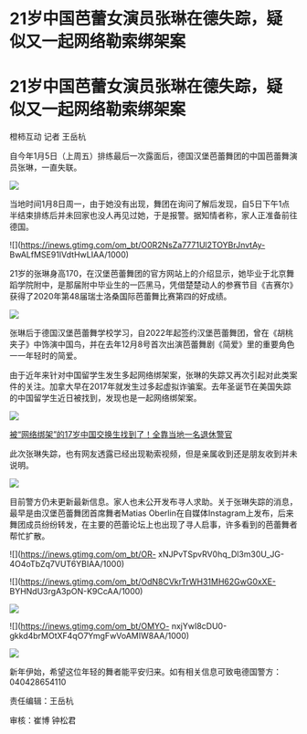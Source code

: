 # 21岁中国芭蕾女演员张琳在德失踪，疑似又一起网络勒索绑架案

# 21岁中国芭蕾女演员张琳在德失踪，疑似又一起网络勒索绑架案

橙柿互动 记者 王岳杭

自今年1月5日（上周五）排练最后一次露面后，德国汉堡芭蕾舞团的中国芭蕾舞演员张琳，一直失联。

![](https://inews.gtimg.com/om_bt/OWlndYLWxPcLnR4qZ24l5GMTVy5i1ErZaBtc1jLUTj6TwAA/1000)

当地时间1月8日周一，由于她没有出现，舞团在询问了解后发现，自5日下午1点半结束排练后并未回家也没人再见过她，于是报警。据知情者称，家人正准备前往德国。

![](https://inews.gtimg.com/om_bt/O0R2NsZa7771Ul2TOYBrJnvtAy-
BwALfMSE91IVdtHwLIAA/1000)

21岁的张琳身高170，在汉堡芭蕾舞团的官方网站上的介绍显示，她毕业于北京舞蹈学院附中，是那届附中毕业生的一匹黑马，凭借楚楚动人的参赛节目《吉赛尔》获得了2020年第48届瑞士洛桑国际芭蕾舞比赛第四的好成绩。

![](https://inews.gtimg.com/om_bt/Opla79MICKeDyUSyeeP40ICsG_n1A6KHNjQGuFHpad-7MAA/1000)

张琳后于德国汉堡芭蕾舞学校学习，自2022年起签约汉堡芭蕾舞团，曾在《胡桃夹子》中饰演中国鸟，并在去年12月8号首次出演芭蕾舞剧《简爱》里的重要角色一一年轻时的简爱。

由于近年来针对中国留学生发生多起网络绑架案，张琳的失踪又再次引起对此类案件的关注。加拿大早在2017年就发生过多起虚拟诈骗案。去年圣诞节在美国失踪的中国留学生近日被找到，发现也是一起网络绑架案。

![](https://inews.gtimg.com/om_bt/ObnK1A9C0cXwRztZN3DzRBDa6wVsiQNYl9IhlCNp6y2dEAA/1000)

[被“网络绑架”的17岁中国交换生找到了！全靠当地一名退休警官](https://news.qq.com/rain/a/20240102A02ZL600)

此次张琳失踪，也有网友透露已经出现勒索视频，但是亲属收到还是朋友收到并未说明。

![](https://inews.gtimg.com/om_bt/OK_3-HI7zxna5EkJFJpAOwgTfeVYzDB9zMbrgU4OUbFEoAA/1000)

目前警方仍未更新最新信息。家人也未公开发布寻人求助。关于张琳失踪的消息，最早是由汉堡芭蕾舞团首席舞者Matias
Oberlin在自媒体Instagram上发布，后来舞团成员纷纷转发，在主要的芭蕾论坛上也出现了寻人启事，许多看到的芭蕾舞者帮忙扩散。

![](https://inews.gtimg.com/om_bt/OR-
xNJPvTSpvRV0hq_Dl3m30U_JG-4O4oTbZq7VUT6YBIAA/1000)

![](https://inews.gtimg.com/om_bt/OdN8CVkrTrWH31MH62GwG0xXE-
BYHNdU3rgA3pON-K9CcAA/1000)

![](https://inews.gtimg.com/om_bt/Ov2XlHmXV_PxjVBJaj1QaUxcUiMJ8XE3w032k0h0h72dEAA/1000)

![](https://inews.gtimg.com/om_bt/OMYO-
nxjYwI8cDU0-gkkd4brMOtXF4qO7YmgFwVoAMIW8AA/1000)

![](https://inews.gtimg.com/om_bt/O4BHYaeaZhS9szc69a-lBNvEn5EOrV42zp6DM3vTswW9oAA/1000)

新年伊始，希望这位年轻的舞者能平安归来。如有相关信息可致电德国警方：040428654110

责任编辑：王岳杭

审核：崔博 钟松君

